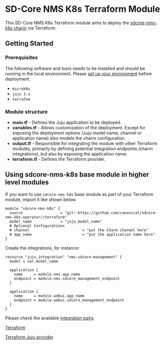 # SD-Core NMS K8s Terraform Module

This SD-Core NMS K8s Terraform module aims to deploy the [sdcore-nms-k8s charm](https://charmhub.io/sdcore-nms-k8s) via Terraform.

## Getting Started

### Prerequisites

The following software and tools needs to be installed and should be running in the local environment. Please [set up your environment](https://discourse.charmhub.io/t/set-up-your-development-environment-with-microk8s-for-juju-terraform-provider/13109) before deployment.

- `microk8s`
- `juju 3.x`
- `terrafom`

### Module structure

- **main.tf** - Defines the Juju application to be deployed.
- **variables.tf** - Allows customization of the deployment. Except for exposing the deployment options (Juju model name, channel or application name) also models the charm configuration.
- **output.tf** - Responsible for integrating the module with other Terraform modules, primarily by defining potential integration endpoints (charm integrations), but also by exposing the application name.
- **terraform.tf** - Defines the Terraform provider.

## Using sdcore-nms-k8s base module in higher level modules

If you want to use `sdcore-nms-k8s` base module as part of your Terraform module, import it like shown below.

```text
module "sdcore-nms-k8s" {
  source                 = "git::https://github.com/canonical/sdcore-nms-k8s-operator//terraform"
  model_name             = "juju_model_name"  
  # Optional Configurations
  # channel                        = "put the Charm channel here" 
  # app_name                       = "put the application name here" 
}
```

Create the integrations, for instance:

```text
resource "juju_integration" "nms-sdcore-management" {
  model = var.model_name

  application {
    name     = module.nms.app_name
    endpoint = module.nms.sdcore_management_endpoint
  }

  application {
    name     = module.webui.app_name
    endpoint = module.webui.sdcore_management_endpoint
  }
}
```

Please check the available [integration pairs](https://charmhub.io/sdcore-nms-k8s/integrations).

[Terraform](https://www.terraform.io/)

[Terraform Juju provider](https://registry.terraform.io/providers/juju/juju/latest)
